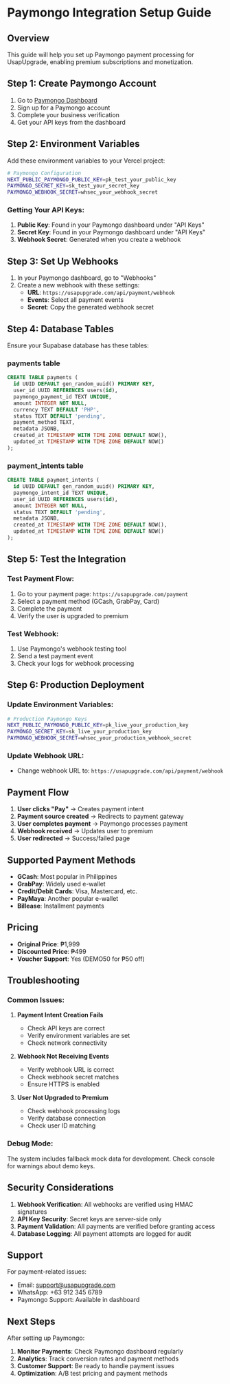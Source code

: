 # Paymongo Integration Setup Guide

## Overview
This guide will help you set up Paymongo payment processing for UsapUpgrade, enabling premium subscriptions and monetization.

## Step 1: Create Paymongo Account

1. Go to [Paymongo Dashboard](https://dashboard.paymongo.com)
2. Sign up for a Paymongo account
3. Complete your business verification
4. Get your API keys from the dashboard

## Step 2: Environment Variables

Add these environment variables to your Vercel project:

```bash
# Paymongo Configuration
NEXT_PUBLIC_PAYMONGO_PUBLIC_KEY=pk_test_your_public_key
PAYMONGO_SECRET_KEY=sk_test_your_secret_key
PAYMONGO_WEBHOOK_SECRET=whsec_your_webhook_secret
```

### Getting Your API Keys:

1. **Public Key**: Found in your Paymongo dashboard under "API Keys"
2. **Secret Key**: Found in your Paymongo dashboard under "API Keys" 
3. **Webhook Secret**: Generated when you create a webhook

## Step 3: Set Up Webhooks

1. In your Paymongo dashboard, go to "Webhooks"
2. Create a new webhook with these settings:
   - **URL**: `https://usapupgrade.com/api/payment/webhook`
   - **Events**: Select all payment events
   - **Secret**: Copy the generated webhook secret

## Step 4: Database Tables

Ensure your Supabase database has these tables:

### payments table
```sql
CREATE TABLE payments (
  id UUID DEFAULT gen_random_uuid() PRIMARY KEY,
  user_id UUID REFERENCES users(id),
  paymongo_payment_id TEXT UNIQUE,
  amount INTEGER NOT NULL,
  currency TEXT DEFAULT 'PHP',
  status TEXT DEFAULT 'pending',
  payment_method TEXT,
  metadata JSONB,
  created_at TIMESTAMP WITH TIME ZONE DEFAULT NOW(),
  updated_at TIMESTAMP WITH TIME ZONE DEFAULT NOW()
);
```

### payment_intents table
```sql
CREATE TABLE payment_intents (
  id UUID DEFAULT gen_random_uuid() PRIMARY KEY,
  paymongo_intent_id TEXT UNIQUE,
  user_id UUID REFERENCES users(id),
  amount INTEGER NOT NULL,
  status TEXT DEFAULT 'pending',
  metadata JSONB,
  created_at TIMESTAMP WITH TIME ZONE DEFAULT NOW(),
  updated_at TIMESTAMP WITH TIME ZONE DEFAULT NOW()
);
```

## Step 5: Test the Integration

### Test Payment Flow:
1. Go to your payment page: `https://usapupgrade.com/payment`
2. Select a payment method (GCash, GrabPay, Card)
3. Complete the payment
4. Verify the user is upgraded to premium

### Test Webhook:
1. Use Paymongo's webhook testing tool
2. Send a test payment event
3. Check your logs for webhook processing

## Step 6: Production Deployment

### Update Environment Variables:
```bash
# Production Paymongo Keys
NEXT_PUBLIC_PAYMONGO_PUBLIC_KEY=pk_live_your_production_key
PAYMONGO_SECRET_KEY=sk_live_your_production_key
PAYMONGO_WEBHOOK_SECRET=whsec_your_production_webhook_secret
```

### Update Webhook URL:
- Change webhook URL to: `https://usapupgrade.com/api/payment/webhook`

## Payment Flow

1. **User clicks "Pay"** → Creates payment intent
2. **Payment source created** → Redirects to payment gateway
3. **User completes payment** → Paymongo processes payment
4. **Webhook received** → Updates user to premium
5. **User redirected** → Success/failed page

## Supported Payment Methods

- **GCash**: Most popular in Philippines
- **GrabPay**: Widely used e-wallet
- **Credit/Debit Cards**: Visa, Mastercard, etc.
- **PayMaya**: Another popular e-wallet
- **Billease**: Installment payments

## Pricing

- **Original Price**: ₱1,999
- **Discounted Price**: ₱499
- **Voucher Support**: Yes (DEMO50 for ₱50 off)

## Troubleshooting

### Common Issues:

1. **Payment Intent Creation Fails**
   - Check API keys are correct
   - Verify environment variables are set
   - Check network connectivity

2. **Webhook Not Receiving Events**
   - Verify webhook URL is correct
   - Check webhook secret matches
   - Ensure HTTPS is enabled

3. **User Not Upgraded to Premium**
   - Check webhook processing logs
   - Verify database connection
   - Check user ID matching

### Debug Mode:
The system includes fallback mock data for development. Check console for warnings about demo keys.

## Security Considerations

1. **Webhook Verification**: All webhooks are verified using HMAC signatures
2. **API Key Security**: Secret keys are server-side only
3. **Payment Validation**: All payments are verified before granting access
4. **Database Logging**: All payment attempts are logged for audit

## Support

For payment-related issues:
- Email: support@usapupgrade.com
- WhatsApp: +63 912 345 6789
- Paymongo Support: Available in dashboard

## Next Steps

After setting up Paymongo:

1. **Monitor Payments**: Check Paymongo dashboard regularly
2. **Analytics**: Track conversion rates and payment methods
3. **Customer Support**: Be ready to handle payment issues
4. **Optimization**: A/B test pricing and payment methods 